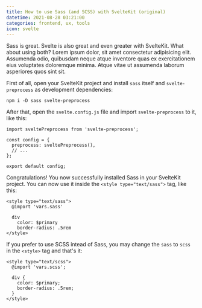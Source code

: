 ```yaml
---
title: How to use Sass (and SCSS) with SvelteKit (original)
datetime: 2021-08-28 03:21:00
categories: frontend, ux, tools
icon: svelte
---
```

Sass is great. Svelte is also great and even greater with SvelteKit. What about using both? Lorem ipsum dolor, sit amet consectetur adipisicing elit. Assumenda odio, quibusdam neque atque inventore quas ex exercitationem eius voluptates doloremque minima. Atque vitae ut assumenda laborum asperiores quos sint sit.

First of all, open your SvelteKit project and install `sass` itself and `svelte-preprocess` as development dependencies:

```
npm i -D sass svelte-preprocess
```

After that, open the `svelte.config.js` file and import `svelte-preprocess` to it, like this:

```
import sveltePreprocess from 'svelte-preprocess';

const config = {
  preprocess: sveltePreprocess(),
  // ...
};

export default config;
```

Congratulations! You now successfully installed Sass in your SvelteKit project. You can now use it inside the `<style type="text/sass">` tag, like this:

```
<style type="text/sass">
  @import 'vars.sass'

  div
    color: $primary
    border-radius: .5rem
</style>
```

If you prefer to use SCSS intead of Sass, you may change the `sass` to `scss` in the `<style>` tag and that's it:

```
<style type="text/scss">
  @import 'vars.scss';

  div {
    color: $primary;
    border-radius: .5rem;
  }
</style>
```